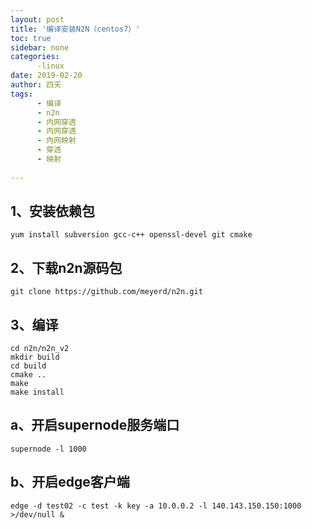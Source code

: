 ```yaml
---
layout: post
title: '编译安装N2N（centos7）'
toc: true
sidebar: none
categories:
      -linux
date: 2019-02-20
author: 四天
tags: 
      - 编译
      - n2n
      - 内网穿透	 
      - 内网穿透	
      - 内网映射
      - 穿透
      - 映射
 
---
```


## 1、安装依赖包 ##
<pre><code class="language-css">yum install subversion gcc-c++ openssl-devel git cmake</code></pre>
## 2、下载n2n源码包 ##
<pre><code class="language-css">git clone https://github.com/meyerd/n2n.git
</code></pre>
## 3、编译 ##
<pre><code class="language-css">cd n2n/n2n_v2  
mkdir build  
cd build  
cmake ..  
make  
make install</code></pre>
## a、开启supernode服务端口 ##
<pre><code class="language-css">supernode -l 1000</code></pre>
## b、开启edge客户端 ##
<pre><code class="language-css">edge -d test02 -c test -k key -a 10.0.0.2 -l 140.143.150.150:1000 >/dev/null &</code></pre>